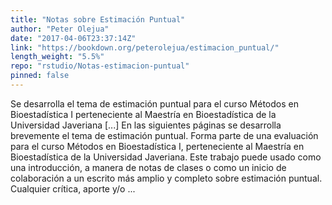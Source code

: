 ```yaml
---
title: "Notas sobre Estimación Puntual"
author: "Peter Olejua"
date: "2017-04-06T23:37:14Z"
link: "https://bookdown.org/peterolejua/estimacion_puntual/"
length_weight: "5.5%"
repo: "rstudio/Notas-estimacion-puntual"
pinned: false
---
```


Se desarrolla el tema de estimación puntual para el curso Métodos en Bioestadística I perteneciente al Maestría en Bioestadística de la Universidad Javeriana [...] En las siguientes páginas se desarrolla brevemente el tema de estimación puntual. Forma parte de una evaluación para el curso Métodos en Bioestadística I, perteneciente al Maestría en Bioestadística de la Universidad Javeriana. Este trabajo puede usado como una introducción, a manera de notas de clases o como un inicio de colaboración a un escrito más amplio y completo sobre estimación puntual. Cualquier crítica, aporte y/o ...
